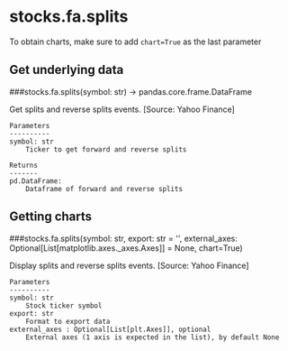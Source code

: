 # stocks.fa.splits

To obtain charts, make sure to add `chart=True` as the last parameter

## Get underlying data 
###stocks.fa.splits(symbol: str) -> pandas.core.frame.DataFrame

Get splits and reverse splits events. [Source: Yahoo Finance]

    Parameters
    ----------
    symbol: str
        Ticker to get forward and reverse splits

    Returns
    -------
    pd.DataFrame:
        Dataframe of forward and reverse splits

## Getting charts 
###stocks.fa.splits(symbol: str, export: str = '', external_axes: Optional[List[matplotlib.axes._axes.Axes]] = None, chart=True)

Display splits and reverse splits events. [Source: Yahoo Finance]

    Parameters
    ----------
    symbol: str
        Stock ticker symbol
    export: str
        Format to export data
    external_axes : Optional[List[plt.Axes]], optional
        External axes (1 axis is expected in the list), by default None
